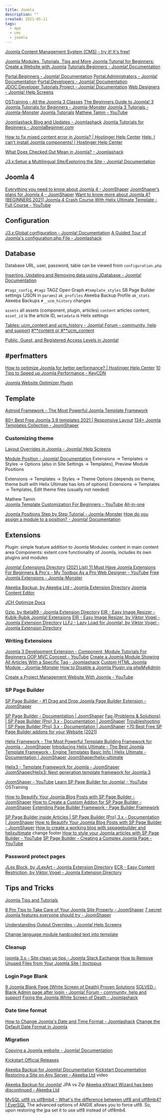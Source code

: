 ```yaml
---
title: Joomla
description: ""
created: 2021-05-11
tags:
  - app
  - cms
  - joomla
---
```


[Joomla Content Management System (CMS) - try it! It's free!](https://www.joomla.org/)

[Joomla Modules, Tutorials, Tips and More](https://www.collectiveray.com/joomla/)
[Joomla Tutorial for Beginners: Create a Website with Joomla](https://www.hostinger.com/tutorials/joomla/)
[Tutorials:Beginners - Joomla! Documentation](https://docs.joomla.org/Tutorials:Beginners)

[Portal:Beginners - Joomla! Documentation](https://docs.joomla.org/Portal:Beginners)
[Portal:Administrators - Joomla! Documentation](https://docs.joomla.org/Portal:Administrators)
[Portal:Developers - Joomla! Documentation](https://docs.joomla.org/Portal:Developers)
[JDOC:Developer Tutorials Project - Joomla! Documentation](https://docs.joomla.org/JDOC:Developer_Tutorials_Project)
[Web Designers - Joomla! Help Screens](https://help.joomla.org/proxy?keyref=Web_designers)

[OSTraining - All the Joomla 3 Classes](https://www.ostraining.com/joomla-classes/)
[The Beginners Guide to Joomla! 3](https://www.ostraining.com/class/beginner/)
[Joomla Tutorials for Beginners - Joomla-Monster](https://www.joomla-monster.com/documentation/joomla-basics)
[Joomla 3 Tutorials - Joomla-Monster](https://www.joomla-monster.com/documentation/joomla-tutorials)
[Joomla Tutorials](https://www.ostraining.com/blog/joomla-cms/)
[Mathew Tamin - YouTube](https://www.youtube.com/channel/UC0yZWSfMOzd4Wj3seG7h33g)

[Joomlashack Blog and Updates - Joomlashack](https://www.joomlashack.com/blog/)
[Joomla Tutorials for Beginners - JoomlaBeginner.com](https://www.joomlabeginner.com/)

[How to fix mixed content error in Joomla? | Hostinger Help Center](https://support.hostinger.com/en/articles/4468940-how-to-fix-mixed-content-error-in-joomla)
[Help, I can't install Joomla components! | Hostinger Help Center](https://support.hostinger.com/en/articles/1583388-help-i-can-t-install-joomla-components)

[What Does Checked Out Mean in Joomla? - Joomlashack](https://www.joomlashack.com/blog/joomla/what-does-checked-out-mean-in-joomla/)

[J3.x:Setup a Multilingual Site/Exploring the Site - Joomla! Documentation](https://docs.joomla.org/Special:MyLanguage/J3.x:Setup_a_Multilingual_Site/Exploring_the_Site)

## Joomla 4

[Everything you need to know about Joomla 4 - JoomShaper](https://www.joomshaper.com/blog/everything-you-need-to-know-about-joomla-4)
[JoomShaper’s plans for Joomla 4 - JoomShaper](https://www.joomshaper.com/blog/joomshaper-s-plans-for-joomla-4)
[Want to know more about Joomla 4?](https://www.ostraining.com/blog/joomla-cms/want-to-know-more-about-joomla-4/)
[[BEGINNERS 2021] Joomla 4 Crash Course With Helix Ultimate Template - Full Course - YouTube](https://www.youtube.com/watch?v=9wJ3QKg6oBY)

## Configuration

[J3.x:Global configuration - Joomla! Documentation](https://docs.joomla.org/J3.x:Global_configuration)
[A Guided Tour of Joomla's configuration.php File - Joomlashack](https://www.joomlashack.com/blog/joomla/guided-tour-your-joomla-configurationphp-file/)

## Database

Database URL, user, password, table can be viewed from `configuration.php`

[Inserting, Updating and Removing data using JDatabase - Joomla! Documentation](https://docs.joomla.org/Inserting,_Updating_and_Removing_data_using_JDatabase)

`#tagz_config`, `#tagz` TAGZ Open Graph
`#template_styles` SB Page Builder settings (JSON in `params`)
`ak_profiles` Akeeba Backup Profile
`ak_stats` Akeeba Backups
`#__ucm_history` changes

`assets` all assets (component, plugin, articles)
`content` articles content, `asset_id` is the article ID, `metadata` is Helix settings

[Tables: ucm_content and ucm_history - Joomla! Forum - community, help and support](https://forum.joomla.org/viewtopic.php?f=708&t=973112)
[#**content or #**ucm_content](https://groups.google.com/g/joomla-dev-general/c/ft0Nxg2aPGM)

[Public, Guest, and Registered Access Levels in Joomla!](https://www.ostraining.com/blog/joomla-cms/public-guest-and-registered-access-levels-in-joomla/)

## #perfmatters

[How to optimize Joomla for better performance? | Hostinger Help Center](https://support.hostinger.com/en/articles/1583368-how-to-optimize-joomla-for-better-performance)
[10 Tips to Speed up Joomla Performance - KeyCDN](https://www.keycdn.com/blog/speed-up-joomla)

[Joomla Website Optimizer Plugin](https://tbela99.github.io/gzip/#/./)

## Template

[Astroid Framework - The Most Powerful Joomla Template Framework](https://www.joomdev.com/astroid)

[80+ Best Free Joomla 3.9 templates 2021 | Responsive Layout](https://enginetemplates.com/free-joomla-templates/)
[134+ Joomla Templates Collection - JoomShaper](https://www.joomshaper.com/joomla-templates)

### Customizing theme

[Layout Overrides in Joomla - Joomla! Help Screens](https://help.joomla.org/proxy?keyref=Layout_Overrides_in_Joomla)

[Module Position - Joomla! Documentation](https://docs.joomla.org/Module_Position)
Extensions -> Templates -> Styles -> Options (also in Site Settings -> Templates), Preview Module Positions

Extensions -> Templates -> Styles -> Theme Options (depends on theme, theme built with Helix Ultimate has lots of options)
Extensions -> Templates -> Templates, Edit theme files (usually not needed)

Mathew Tamin  
[Joomla Template Customization For Beginners - YouTube](https://www.youtube.com/playlist?list=PL43bbfiC0wjidEijzs1G_urglUT3OtA2f) [All-in-one](https://www.youtube.com/watch?v=UT6N79P_iyI)

[Joomla Positions Step by Step Tutorial - Joomla-Monster](https://www.joomla-monster.com/documentation/joomla-basics/joomla-positions)
[How do you assign a module to a position? - Joomla! Documentation](https://docs.joomla.org/How_do_you_assign_a_module_to_a_position%3F)

## Extensions

Plugin: simple feature addition to Joomla
Modules: content in main content area
Components: extent core functionality of Joomla, includes its own plugins and modules

[Joomla! Extensions Directory](https://extensions.joomla.org/)
[(2021 List) 11 Must Have Joomla Extensions For Beginners & Pro's - My Toolbox As a Pro Web Designer - YouTube](https://www.youtube.com/watch?v=XLTJHs9IsT8)
[Free Joomla Extensions - Joomla-Monster](https://www.joomla-monster.com/joomla-modules)

[Akeeba Backup, by Akeeba Ltd - Joomla Extension Directory](https://extensions.joomla.org/extension/akeeba-backup/)
[Joomla Content Editor](https://www.joomlacontenteditor.net/)

[JCH Optimize Docs](https://www.jch-optimize.net/documentation.html)

[Gzip, by tbela99 - Joomla Extension Directory](https://extensions.joomla.org/extension/gzip/)
[EIR - Easy Image Resizer - Kubik-Rubik Joomla! Extensions](https://kubik-rubik.de/eir-easy-image-resizer)
[EIR - Easy Image Resizer, by Viktor Vogel - Joomla Extension Directory](https://extensions.joomla.org/extension/eir-easy-image-resizer/)
[LLFJ - Lazy Load for Joomla!, by Viktor Vogel - Joomla Extension Directory](https://extensions.joomla.org/extension/core-enhancements/performance/lazy-load-for-joomla/)

### Writing Extensions

[Joomla 3 Development Extension - Component, Module Tutorials For Beginners OOP MVC Concept - YouTube](https://www.youtube.com/playlist?list=PLLi1ciqQAf8QwFHLQmVsrU7QuDXqJntyC)
[Create a Joomla Module Showing All Articles With a Specific Tag - Joomlashack](https://www.joomlashack.com/blog/tutorials/filter-articles-by-tags/)
[Custom HTML Joomla Module - Joomla-Monster](https://www.joomla-monster.com/documentation/joomla-basics/how-to-create-a-custom-html-module)
[How to Disable a Joomla Plugin via phpMyAdmin](https://www.ostraining.com/blog/joomla-cms/how-to-disable-a-joomla-plugin-via-phpmyadmin/)

[Create a Project Management Website With Joomla - YouTube](https://www.youtube.com/playlist?list=PL43bbfiC0wjgo2Nhb_IApfoNLaubjcHvZ)

### SP Page Builder

[SP Page Builder - #1 Drag and Drop Joomla Page Builder Extension - JoomShaper](https://www.joomshaper.com/page-builder)

[SP Page Builder - Documentation | JoomShaper](https://www.joomshaper.com/documentation/sp-page-builder)
[Faq (Problems & Solutions) | SP Page Builder (Pro) 3.x - Documentation | JoomShaper](https://www.joomshaper.com/documentation/sp-page-builder/sp-page-builder-3/faq-problems-solution)
[Troubleshooting | SP Page Builder (Pro) 3.x - Documentation | JoomShaper](https://www.joomshaper.com/documentation/sp-page-builder/sp-page-builder-3/troubleshooting)
[+70 Best Free SP Page Builder addons for your Website [2021]](https://elfsight.com/sp-page-builder-addons/)

[Helix Framework - The Most Powerful Template Building Framework for Joomla - JoomShaper](https://www.joomshaper.com/helix)
[Introducing Helix Ultimate - The Best Joomla Template Framework - Engine Templates](https://enginetemplates.com/introducing-helix-ultimate-the-best-joomla-template-framework/)
[Basic Info | Helix Ultimate - Documentation | JoomShaper](https://www.joomshaper.com/documentation/helix-framework/helixultimate)
[JoomShaper/helix-ultimate](https://github.com/JoomShaper/helix-ultimate)

[Helix3 - Template Framework for Joomla - JoomShaper](https://www.joomshaper.com/joomla-templates/helix3)
[JoomShaper/Helix3: Next generation template framework for Joomla 3](https://github.com/JoomShaper/Helix3)

[JoomShaper - YouTube](https://www.youtube.com/channel/UCycFHwV8tCI2ic0yM7unnWw)
[Learn SP Page Builder for Joomla! - YouTube](https://www.youtube.com/playlist?list=PLtaXuX0nEZk93IWlTApFmAbsKNan0GxXx) OSTraining

[How to Beautify Your Joomla Blog Posts with SP Page Builder - JoomShaper](https://www.joomshaper.com/blog/beautify-your-joomla-blog-posts-with-sp-page-builder)
[How to Create a Custom Addon for SP Page Builder - JoomShaper](https://www.joomshaper.com/blog/how-to-create-a-custom-addon-for-sp-page-builder)
[Extending Page Builder Framework - Page Builder Framework](https://wp-pagebuilderframework.com/extend-page-builder-framework/)

[SP Page Builder inside Articles | SP Page Builder (Pro) 3.x - Documentation | JoomShaper](https://www.joomshaper.com/documentation/sp-page-builder/sp-page-builder-3/sp-page-builder-inside-articles)
[How to Beautify Your Joomla Blog Posts with SP Page Builder - JoomShaper](https://www.joomshaper.com/blog/beautify-your-joomla-blog-posts-with-sp-page-builder)
[How to create a working blog with sppagebuilder and helixultimate](https://archive.joomshaper.com/forums/how-to-create-a-working-blog-with-sppagebuilder-and-helixultimate#reply-212841) change footer
[How to style your Joomla articles with SP Page Builder - YouTube](https://www.youtube.com/watch?v=5iMhSkDNABk)
[SP Page Builder - Creating a Complex Joomla Page - YouTube](https://www.youtube.com/watch?v=dqRzj05CySA)

### Password protect pages

[JLex Block, by JLexArt - Joomla Extension Directory](https://extensions.joomla.org/extension/jlex-block/)
[ECR - Easy Content Restriction, by Viktor Vogel - Joomla Extension Directory](https://extensions.joomla.org/extension/ecr-easy-content-restriction/)

## Tips and Tricks

[Joomla Tips and Tutorials](https://www.joomladevs.com/blog)

[8 Pro Tips to Take Care of Your Joomla Site Properly - JoomShaper](https://www.joomshaper.com/blog/8-pro-tips-to-take-care-of-your-joomla-site-properly)
[7 secret Joomla features everyone should try - JoomShaper](https://www.joomshaper.com/blog/7-secret-joomla-features-everyone-should-try)

[Understanding Output Overrides - Joomla! Help Screens](https://help.joomla.org/proxy?keyref=Understanding_Output_Overrides)

[Change language module hardcoded text into template](https://archive.joomshaper.com/forums/change-language-module-hardcoded-text-into-template)

### Cleanup

[joomla 3.x - Site clean up tips - Joomla Stack Exchange](https://joomla.stackexchange.com/questions/15009/site-clean-up-tips)
[How to Remove Unused Files from Your Joomla Site | itoctopus](https://www.itoctopus.com/how-to-remove-unused-files-from-your-joomla-site)

### Login Page Blank

[9 Joomla Blank Page (White Screen of Death) Proven Solutions](https://www.collectiveray.com/joomla-blank-page)
[SOLVED - Blank Admin page after login - Joomla! Forum - community, help and support](https://forum.joomla.org/viewtopic.php?t=903405)
[Fixing the Joomla White Screen of Death - Joomlashack](https://www.joomlashack.com/blog/joomla/white-screen-of-death/)

### Date time format

[How to Change Joomla's Date and Time Format - Joomlashack](https://www.joomlashack.com/blog/joomla/change-joomla-s-date-format/)
[Change the Default Date Format in Joomla](https://www.ostraining.com/blog/joomla-cms/how-to-change-the-date-format-in-joomla/)

### Migration

[Copying a Joomla website - Joomla! Documentation](https://docs.joomla.org/Copying_a_Joomla_website)

[Kickstart Official Releases](https://www.akeeba.com/download/official/akeeba-kickstart.html)

[Akeeba Backup for Joomla! Documentation](https://www.akeeba.com/documentation/akeeba-backup-documentation.html)
[Kickstart Documentation](https://www.akeeba.com/documentation/akeeba-kickstart-documentation.html)
[Restoring a Site on Any Server - Akeeba Ltd](https://www.akeeba.com/videos/1212-akeeba-backup/1618-abtc04-restore-site-new-server.html) video

[Akeeba Backup for Joomla!](https://www.akeeba.com/support/akeeba-backup-3x/Ticket/8995:jpa-versa-zip-backup-files.html) JPA vs Zip
[Akeeba eXtract Wizard has been discontinued - Akeeba Ltd](https://www.akeeba.com/news/1724-akeeba-extract-wizard-has-been-discontinued.html)

[MySQL utf8 vs utf8mb4 - What's the difference between utf8 and utf8mb4? | EverSQL](https://www.eversql.com/mysql-utf8-vs-utf8mb4-whats-the-difference-between-utf8-and-utf8mb4/)
The advanced options of ANGIE allows you to force utf8. So, upon restoring the jpa set it to use utf8 instead of utf8mb4.
